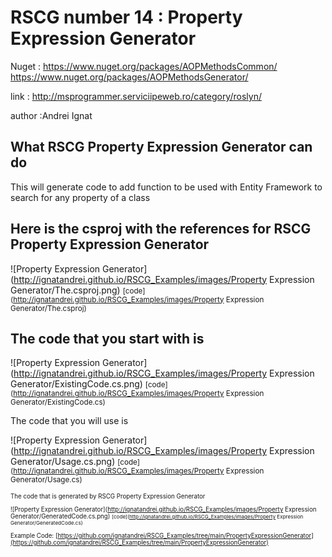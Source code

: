 
# RSCG number 14 : Property Expression Generator

Nuget :
    https://www.nuget.org/packages/AOPMethodsCommon/
    https://www.nuget.org/packages/AOPMethodsGenerator/


link : http://msprogrammer.serviciipeweb.ro/category/roslyn/ 


author :Andrei Ignat


## What RSCG Property Expression Generator can do

This will generate code to add function to be used with Entity Framework to search for any property of a class

## Here is the csproj with the references for RSCG Property Expression Generator

![Property Expression Generator](http://ignatandrei.github.io/RSCG_Examples/images/Property Expression Generator/The.csproj.png)
<small>
[code](http://ignatandrei.github.io/RSCG_Examples/images/Property Expression Generator/The.csproj)
</small>


## The code that you start with is 


![Property Expression Generator](http://ignatandrei.github.io/RSCG_Examples/images/Property Expression Generator/ExistingCode.cs.png)
<small>
[code](http://ignatandrei.github.io/RSCG_Examples/images/Property Expression Generator/ExistingCode.cs)
</small>

The code that you will use is

![Property Expression Generator](http://ignatandrei.github.io/RSCG_Examples/images/Property Expression Generator/Usage.cs.png)
<small>
[code](http://ignatandrei.github.io/RSCG_Examples/images/Property Expression Generator/Usage.cs)
<small>


The code that is generated by RSCG Property Expression Generator

![Property Expression Generator](http://ignatandrei.github.io/RSCG_Examples/images/Property Expression Generator/GeneratedCode.cs.png)
<small>
[code](http://ignatandrei.github.io/RSCG_Examples/images/Property Expression Generator/GeneratedCode.cs)
</small>


Example Code: 
[https://github.com/ignatandrei/RSCG_Examples/tree/main/PropertyExpressionGenerator](https://github.com/ignatandrei/RSCG_Examples/tree/main/PropertyExpressionGenerator)


